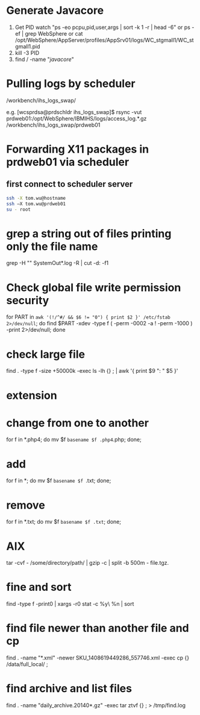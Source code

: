 # Generate Javacore
1. Get PID
watch "ps -eo pcpu,pid,user,args | sort -k 1 -r | head -6" 
or
ps -ef | grep WebSphere
or
cat /opt/WebSphere/AppServer/profiles/AppSrv01/logs/WC_stgmall1/WC_stgmall1.pid
2. kill -3 PID
3. find / -name "*javacore*"

# Pulling logs by scheduler
/workbench/ihs_logs_swap/

e.g. 
[wcsprdsa@prdschldr ihs_logs_swap]$ rsync -vut prdweb01:/opt/WebSphere/IBMIHS/logs/access_log.*.gz /workbench/ihs_logs_swap/prdweb01


# Forwarding X11 packages in prdweb01 via scheduler
## first connect to scheduler server
```bash
ssh -X tom.wu@hostname
ssh –X tom.wu@prdweb01
su - root
```
# grep a string out of files printing only the file name
grep -H "<ErrorMessage>" SystemOut*.log -R | cut -d: -f1

# Check global file write permission security
for PART in `awk '(!/^#/ && $6 != "0") { print $2 }' /etc/fstab 2>/dev/null`; do find $PART -xdev -type f \( -perm -0002 -a ! -perm -1000 \) -print 2>/dev/null; done

# check large file
find . -type f -size +50000k -exec ls -lh {} \; | awk '{ print $9 ": " $5 }'

# extension
# change from one to another
for f in *.php4; do mv $f `basename $f .php4`.php; done;
# add
for f in *; do mv $f `basename $f `.txt; done;
# remove
for f in *.txt; do mv $f `basename $f .txt`; done;

#  AIX 
tar -cvf - /some/directory/path/ | gzip -c | split -b 500m - file.tgz.

# fine and sort
find -type f -print0 | xargs -r0 stat -c %y\ %n | sort

# find file newer than another file and cp
find . -name "*.xml" -newer SKU_1408619449286_557746.xml -exec cp {} /data/full_local/ \;

# find archive and list files
find . -name "daily_archive.20140*.gz" -exec tar ztvf {} \; > /tmp/find.log
